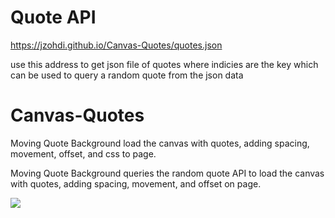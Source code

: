 # Quote API
https://jzohdi.github.io/Canvas-Quotes/quotes.json

use this address to get json file of quotes where indicies are the key which
can be used to query a random quote from the json data

# Canvas-Quotes
Moving Quote Background load the canvas with quotes, 
adding spacing, movement, offset, and css to page.

Moving Quote Background queries the random quote API
to load the canvas with quotes,
adding spacing, movement, and offset on page.


![](https://i.imgur.com/4J0LAk1.png)
